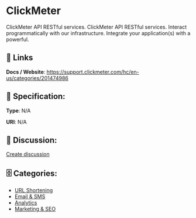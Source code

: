 # ClickMeter


ClickMeter API RESTful services. ClickMeter API RESTful services. Interact programmatically with our infrastructure. Integrate your application(s) with a powerful.

##  🔗 Links
**Docs / Website**: https://support.clickmeter.com/hc/en-us/categories/201474986

## 🧬 Specification:
**Type**: N/A

**URI**: N/A

## 💬 Discussion:
[Create discussion](https://github.com/apis-list/apis-list/discussions/new)

## 🗄️ Categories:
- [URL Shortening](https://github.com/apis-list/apis-list#url-shortening)
- [Email & SMS](https://github.com/apis-list/apis-list#email--sms)
- [Analytics](https://github.com/apis-list/apis-list#analytics)
- [Marketing & SEO](https://github.com/apis-list/apis-list#marketing--seo)




